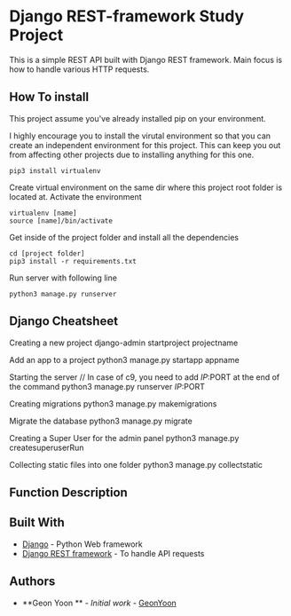 # Django REST-framework Study Project

This is a simple REST API built with Django REST framework. 
Main focus is how to handle various HTTP requests. 

## How To install
This project assume you've already installed pip on your environment. 

I highly encourage you to install the virutal environment so that you can create an independent environment
for this project. This can keep you out from affecting other projects due to installing anything for this one. 
```
pip3 install virtualenv 
```

Create virtual environment on the same dir where this project root folder is located at. 
Activate the environment

```
virtualenv [name]
source [name]/bin/activate 
```

Get inside of the project folder and install all the dependencies 

```
cd [project folder]
pip3 install -r requirements.txt
```

Run server with following line
```
python3 manage.py runserver
```
## Django Cheatsheet
Creating a new project
django-admin startproject projectname

Add an app to a project
python3 manage.py startapp appname

Starting the server
// In case of c9, you need to add $IP:$PORT at the end of the command
python3 manage.py runserver $IP:$PORT

Creating migrations
python3 manage.py makemigrations

Migrate the database
python3 manage.py migrate

Creating a Super User for the admin panel
python3 manage.py createsuperuserRun 

Collecting static files into one folder
python3 manage.py collectstatic

        
## Function Description


## Built With

* [Django](https://www.djangoproject.com) - Python Web framework
* [Django REST framework](https://www.django-rest-framework.org) - To handle API requests


## Authors

* **Geon Yoon ** - *Initial work* - [GeonYoon](https://github.com/GeonYoon)